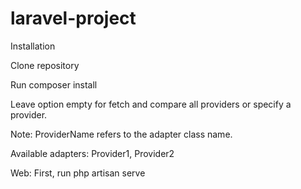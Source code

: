 # laravel-project

Installation

Clone repository

Run composer install

Leave option empty for fetch and compare all providers or specify a provider.

Note: ProviderName refers to the adapter class name.

Available adapters: Provider1, Provider2

Web:
First, run php artisan serve
